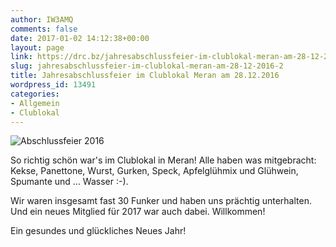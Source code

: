 ```yaml
---
author: IW3AMQ
comments: false
date: 2017-01-02 14:12:38+00:00
layout: page
link: https://drc.bz/jahresabschlussfeier-im-clublokal-meran-am-28-12-2016-2/
slug: jahresabschlussfeier-im-clublokal-meran-am-28-12-2016-2
title: Jahresabschlussfeier im Clublokal Meran am 28.12.2016
wordpress_id: 13491
categories:
- Allgemein
- Clublokal
---
```


![Abschlussfeier 2016](https://drc.bz/wp-content/uploads/2017/01/DSCN2714-300x225.jpg)

So richtig schön war's im Clublokal in Meran! Alle haben was mitgebracht: Kekse, Panettone, Wurst, Gurken, Speck, Apfelglühmix und Glühwein, Spumante und ... Wasser :-).

Wir waren insgesamt fast 30 Funker und haben uns prächtig unterhalten. Und ein neues Mitglied für 2017 war auch dabei. Willkommen!


Ein gesundes und glückliches Neues Jahr!



